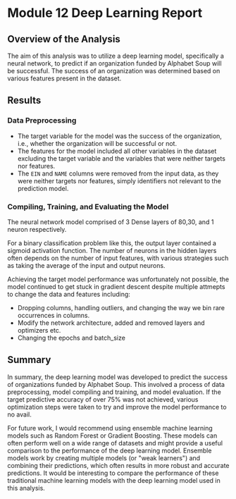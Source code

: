 # Module 12 Deep Learning Report

## Overview of the Analysis

The aim of this analysis was to utilize a deep learning model, specifically a neural network, to predict if an organization funded by Alphabet Soup will be successful. The success of an organization was determined based on various features present in the dataset.

## Results

### Data Preprocessing

* The target variable for the model was the success of the organization, i.e., whether the organization will be successful or not.
* The features for the model included all other variables in the dataset excluding the target variable and the variables that were neither targets nor features.
* The `EIN` and `NAME` columns were removed from the input data, as they were neither targets nor features, simply identifiers not relevant to the prediction model.

### Compiling, Training, and Evaluating the Model

The neural network model comprised of 3 Dense layers of 80,30, and 1 neuron respectively. 

For a binary classification problem like this, the output layer contained a sigmoid activation function. The number of neurons in the hidden layers often depends on the number of input features, with various strategies such as taking the average of the input and output neurons.

Achieving the target model performance was unfortunately not possible, the model continued to get stuck in gradient descent despite multiple attmepts to change the data and features including:

* Dropping columns, handling outliers, and changing the way we bin rare occurrences in columns.
* Modify the network architecture, added and removed layers and optimizers etc.
* Changing the epochs and batch_size

## Summary

In summary, the deep learning model was developed to predict the success of organizations funded by Alphabet Soup. This involved a process of data preprocessing, model compiling and training, and model evaluation. If the target predictive accuracy of over 75% was not achieved, various optimization steps were taken to try and improve the model performance to no avail. 

For future work, I would recommend using ensemble machine learning models such as Random Forest or Gradient Boosting. These models can often perform well on a wide range of datasets and might provide a useful comparison to the performance of the deep learning model. Ensemble models work by creating multiple models (or "weak learners") and combining their predictions, which often results in more robust and accurate predictions. It would be interesting to compare the performance of these traditional machine learning models with the deep learning model used in this analysis.

